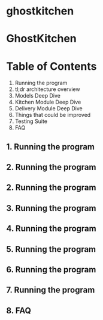 # ghostkitchen

# GhostKitchen

# Table of Contents

1. Running the program
2. tl;dr architecture overview
3. Models Deep Dive
4. Kitchen Module Deep Dive
5. Delivery Module Deep Dive
6. Things that could be improved
7. Testing Suite
8. FAQ


## 1. Running the program

## 2. Running the program

## 2. Running the program

## 3. Running the program

## 4. Running the program

## 5. Running the program

## 6. Running the program

## 7. Running the program

## 8. FAQ
